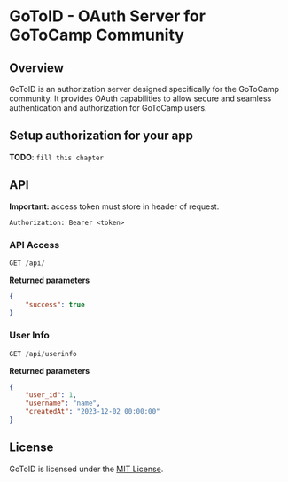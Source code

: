 # GoToID - OAuth Server for GoToCamp Community

## Overview
GoToID is an authorization server designed specifically for the GoToCamp community. It provides OAuth capabilities to allow secure and seamless authentication and authorization for GoToCamp users.

## Setup authorization for your app
**TODO**: `fill this chapter`

## API
**Important:** access token must store in header of request.
```
Authorization: Bearer <token>
```

### **API Access**
```js
GET /api/
```
**Returned parameters**
```json
{
    "success": true
}
```
### **User Info**
```js
GET /api/userinfo
```
**Returned parameters**
```json
{
    "user_id": 1,
    "username": "name", 
    "createdAt": "2023-12-02 00:00:00"
}
```

## License
GoToID is licensed under the [MIT License](LICENSE).